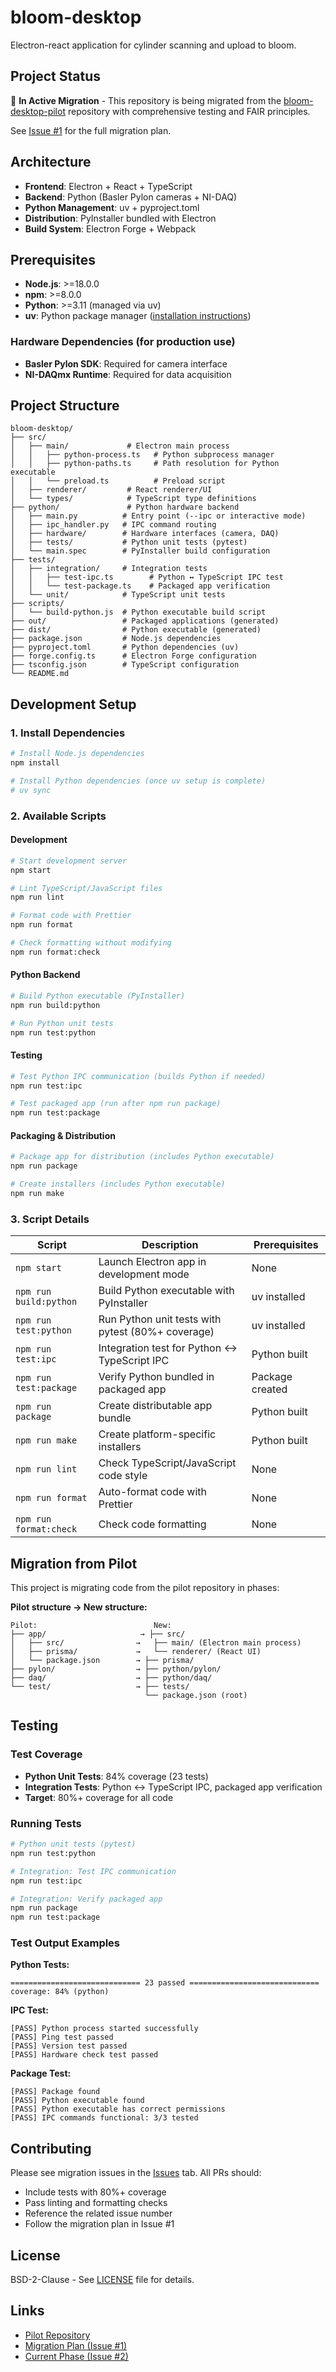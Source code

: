 # bloom-desktop

Electron-react application for cylinder scanning and upload to bloom.

## Project Status

🚧 **In Active Migration** - This repository is being migrated from the [bloom-desktop-pilot](https://github.com/eberrigan/bloom-desktop-pilot/tree/benfica/add-testing) repository with comprehensive testing and FAIR principles.

See [Issue #1](https://github.com/Salk-Harnessing-Plants-Initiative/bloom-desktop/issues/1) for the full migration plan.

## Architecture

- **Frontend**: Electron + React + TypeScript
- **Backend**: Python (Basler Pylon cameras + NI-DAQ)
- **Python Management**: uv + pyproject.toml
- **Distribution**: PyInstaller bundled with Electron
- **Build System**: Electron Forge + Webpack

## Prerequisites

- **Node.js**: >=18.0.0
- **npm**: >=8.0.0
- **Python**: >=3.11 (managed via uv)
- **uv**: Python package manager ([installation instructions](https://docs.astral.sh/uv/getting-started/installation/))

### Hardware Dependencies (for production use)

- **Basler Pylon SDK**: Required for camera interface
- **NI-DAQmx Runtime**: Required for data acquisition

## Project Structure

```
bloom-desktop/
├── src/
│   ├── main/             # Electron main process
│   │   ├── python-process.ts   # Python subprocess manager
│   │   ├── python-paths.ts     # Path resolution for Python executable
│   │   └── preload.ts          # Preload script
│   ├── renderer/         # React renderer/UI
│   └── types/            # TypeScript type definitions
├── python/               # Python hardware backend
│   ├── main.py          # Entry point (--ipc or interactive mode)
│   ├── ipc_handler.py   # IPC command routing
│   ├── hardware/        # Hardware interfaces (camera, DAQ)
│   ├── tests/           # Python unit tests (pytest)
│   └── main.spec        # PyInstaller build configuration
├── tests/
│   ├── integration/     # Integration tests
│   │   ├── test-ipc.ts        # Python ↔ TypeScript IPC test
│   │   └── test-package.ts    # Packaged app verification
│   └── unit/            # TypeScript unit tests
├── scripts/
│   └── build-python.js  # Python executable build script
├── out/                 # Packaged applications (generated)
├── dist/                # Python executable (generated)
├── package.json         # Node.js dependencies
├── pyproject.toml       # Python dependencies (uv)
├── forge.config.ts      # Electron Forge configuration
├── tsconfig.json        # TypeScript configuration
└── README.md
```

## Development Setup

### 1. Install Dependencies

```bash
# Install Node.js dependencies
npm install

# Install Python dependencies (once uv setup is complete)
# uv sync
```

### 2. Available Scripts

#### Development

```bash
# Start development server
npm start

# Lint TypeScript/JavaScript files
npm run lint

# Format code with Prettier
npm run format

# Check formatting without modifying
npm run format:check
```

#### Python Backend

```bash
# Build Python executable (PyInstaller)
npm run build:python

# Run Python unit tests
npm run test:python
```

#### Testing

```bash
# Test Python IPC communication (builds Python if needed)
npm run test:ipc

# Test packaged app (run after npm run package)
npm run test:package
```

#### Packaging & Distribution

```bash
# Package app for distribution (includes Python executable)
npm run package

# Create installers (includes Python executable)
npm run make
```

### 3. Script Details

| Script                 | Description                                       | Prerequisites   |
| ---------------------- | ------------------------------------------------- | --------------- |
| `npm start`            | Launch Electron app in development mode           | None            |
| `npm run build:python` | Build Python executable with PyInstaller          | uv installed    |
| `npm run test:python`  | Run Python unit tests with pytest (80%+ coverage) | uv installed    |
| `npm run test:ipc`     | Integration test for Python ↔ TypeScript IPC     | Python built    |
| `npm run test:package` | Verify Python bundled in packaged app             | Package created |
| `npm run package`      | Create distributable app bundle                   | Python built    |
| `npm run make`         | Create platform-specific installers               | Python built    |
| `npm run lint`         | Check TypeScript/JavaScript code style            | None            |
| `npm run format`       | Auto-format code with Prettier                    | None            |
| `npm run format:check` | Check code formatting                             | None            |

## Migration from Pilot

This project is migrating code from the pilot repository in phases:

**Pilot structure → New structure:**

```
Pilot:                          New:
├── app/                     → ├── src/
│   ├── src/                →   ├── main/ (Electron main process)
│   ├── prisma/             →   └── renderer/ (React UI)
│   └── package.json        → ├── prisma/
├── pylon/                  → ├── python/pylon/
├── daq/                    → ├── python/daq/
└── test/                   → ├── tests/
                              └── package.json (root)
```

## Testing

### Test Coverage

- **Python Unit Tests**: 84% coverage (23 tests)
- **Integration Tests**: Python ↔ TypeScript IPC, packaged app verification
- **Target**: 80%+ coverage for all code

### Running Tests

```bash
# Python unit tests (pytest)
npm run test:python

# Integration: Test IPC communication
npm run test:ipc

# Integration: Verify packaged app
npm run package
npm run test:package
```

### Test Output Examples

**Python Tests:**

```
============================= 23 passed =============================
coverage: 84% (python)
```

**IPC Test:**

```
[PASS] Python process started successfully
[PASS] Ping test passed
[PASS] Version test passed
[PASS] Hardware check test passed
```

**Package Test:**

```
[PASS] Package found
[PASS] Python executable found
[PASS] Python executable has correct permissions
[PASS] IPC commands functional: 3/3 tested
```

## Contributing

Please see migration issues in the [Issues](https://github.com/Salk-Harnessing-Plants-Initiative/bloom-desktop/issues) tab. All PRs should:

- Include tests with 80%+ coverage
- Pass linting and formatting checks
- Reference the related issue number
- Follow the migration plan in Issue #1

## License

BSD-2-Clause - See [LICENSE](LICENSE) file for details.

## Links

- [Pilot Repository](https://github.com/eberrigan/bloom-desktop-pilot/tree/benfica/add-testing)
- [Migration Plan (Issue #1)](https://github.com/Salk-Harnessing-Plants-Initiative/bloom-desktop/issues/1)
- [Current Phase (Issue #2)](https://github.com/Salk-Harnessing-Plants-Initiative/bloom-desktop/issues/2)
